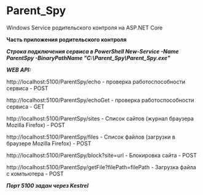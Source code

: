 # Parent_Spy

Windows Service родительского контроля на ASP.NET Core

**Часть приложения родительского контроля**

***Строка подключения сервиса в PowerShell New-Service -Name ParentSpy -BinaryPathName "C:\Parent_Spy\Parent_Spy.exe"***

***WEB API:***

http://localhost:5100/ParentSpy/echo - проверка работоспособности сервиса - POST

http://localhost:5100/ParentSpy/echoGet - проверка работоспособности сервиса - GET

http://localhost:5100/ParentSpy/sites - Список сайтов (журнал браузера Mozilla Firefox) - POST

http://localhost:5100/ParentSpy/files - Список файлов (загрузки в браузере Mozilla Firefox) - POST 

http://localhost:5100/ParentSpy/block?site=url - Блокировка сайта - POST 

http://localhost:5100/ParentSpy/getFile?filePath=filePath - Загрузка файла с компьютера - POST 


***Порт 5100 задан через Kestrel***

